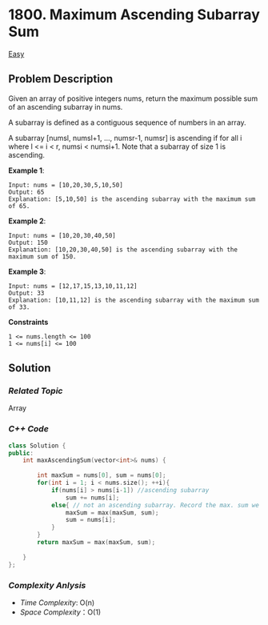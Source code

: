# 1800. Maximum Ascending Subarray Sum
[Easy](https://leetcode.com/problems/maximum-ascending-subarray-sum/description/)

## Problem Description

Given an array of positive integers nums, return the maximum possible sum of an ascending subarray in nums.

A subarray is defined as a contiguous sequence of numbers in an array.

A subarray [numsl, numsl+1, ..., numsr-1, numsr] is ascending if for all i where l <= i < r, numsi  < numsi+1. Note that a subarray of size 1 is ascending.

**Example 1**:
```
Input: nums = [10,20,30,5,10,50]
Output: 65
Explanation: [5,10,50] is the ascending subarray with the maximum sum of 65.
```
**Example 2**:
```
Input: nums = [10,20,30,40,50]
Output: 150
Explanation: [10,20,30,40,50] is the ascending subarray with the maximum sum of 150.
```
**Example 3**:
```
Input: nums = [12,17,15,13,10,11,12]
Output: 33
Explanation: [10,11,12] is the ascending subarray with the maximum sum of 33.
```

**Constraints**
```
1 <= nums.length <= 100
1 <= nums[i] <= 100
```

## Solution

### _Related Topic_
   Array

### _C++ Code_
```cpp
class Solution {
public:
    int maxAscendingSum(vector<int>& nums) {
        
        int maxSum = nums[0], sum = nums[0];
        for(int i = 1; i < nums.size(); ++i){
            if(nums[i] > nums[i-1]) //ascending subarray
                sum += nums[i];
            else{ // not an ascending subarray. Record the max. sum we can get
                maxSum = max(maxSum, sum);
                sum = nums[i];
            }
        }
        return maxSum = max(maxSum, sum);
        
    }
};
```

### _Complexity Anlysis_
- _Time Complexity_: O(n)
- _Space Complexity_：O(1)
